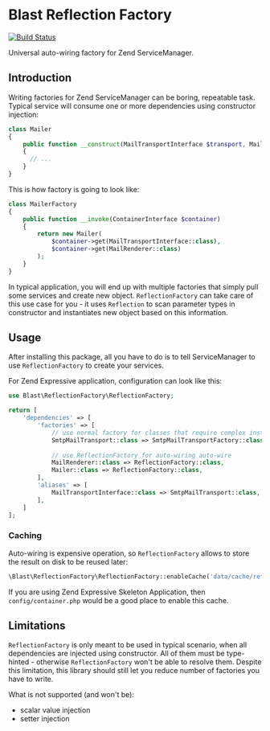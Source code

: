 Blast Reflection Factory
========================

[![Build Status](https://travis-ci.org/mtymek/blast-reflection-factory.svg?branch=master)](https://travis-ci.org/mtymek/blast-reflection-factory)

Universal auto-wiring factory for Zend ServiceManager.

## Introduction

Writing factories for Zend ServiceManager can be boring, repeatable task. Typical service
will consume one or more dependencies using constructor injection: 

```php
class Mailer
{
    public function __construct(MailTransportInterface $transport, MailRenderer $renderer)
    {
      // ...
    }
}
```

This is how factory is going to look like:

```php
class MailerFactory
{
    public function __invoke(ContainerInterface $container)
    {
        return new Mailer(
            $container->get(MailTransportInterface::class),
            $container->get(MailRenderer::class)
        );
    }
}
```

In typical application, you will end up with multiple factories that simply pull some 
services and create new object. `ReflectionFactory` can take care of this use case 
for you - it uses `Reflection` to scan parameter types in constructor and instantiates
new object based on this information.

## Usage

After installing this package, all you have to do is to tell ServiceManager
to use `ReflectionFactory` to create your services.

For Zend Expressive application, configuration can look like this:

```php
use Blast\ReflectionFactory\ReflectionFactory;

return [
    'dependencies' => [
        'factories' => [
            // use normal factory for classes that require complex instantiation 
            SmtpMailTransport::class => SmtpMailTransportFactory::class,
             
            // use ReflectionFactory for auto-wiring auto-wire 
            MailRenderer::class => ReflectionFactory::class,
            Mailer::class => ReflectionFactory::class,
        ],
        'aliases' => [
            MailTransportInterface::class => SmtpMailTransport::class,
        ],
    ]
];
```

### Caching

Auto-wiring is expensive operation, so `ReflectionFactory` allows to store the result
on disk to be reused later: 

```php
\Blast\ReflectionFactory\ReflectionFactory::enableCache('data/cache/reflection-factory.cache.php');
```

If you are using Zend Expressive Skeleton Application, then `config/container.php` would
be a good place to enable this cache.

## Limitations

`ReflectionFactory` is only meant to be used in typical scenario, when all dependencies
are injected using constructor. All of them must be type-hinted - otherwise `ReflectionFactory`
won't be able to resolve them.
Despite this limitation, this library should still let you reduce number of factories you
have to write.

What is not supported (and won't be):
* scalar value injection
* setter injection
